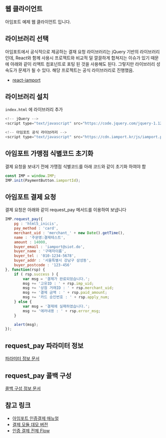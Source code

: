 
## 웹 클라이언트

아임포트 예제 웹 클라이언트 입니다.


## 라이브러리 선택

아임포트에서 공식적으로 제공하는 결재 요청 라이브러리는 jQuery 기반의 라이브러리인데,
React와 함께 사용시 프로젝트와 비교적 덜 깔끌하게 합쳐지는 이슈가 있기 때문에
아래와 같이 리액트 컴포넌트로 포팅 된 것을 사용해도 된다.
그렇지만 라이브러리 성숙도가 문제가 될 수 있다.
해당 프로젝트는 공식 라이브러리로 진행했음.

- [react-iamport](https://www.npmjs.com/package/react-iamport)

## 라이브러리 설치

`index.html` 에 라이브러리 추가

```javascript
<!-- jQuery -->
<script type="text/javascript" src="https://code.jquery.com/jquery-1.12.4.min.js" ></script>

<!-- 아임포트 공식 라이브러리 -->
<script type="text/javascript" src="https://cdn.iamport.kr/js/iamport.payment-1.1.5.js"></script>

```

## 아임포트 가맹점 식별코드 초기화

결제 요청을 보내기 전에 가맹점 식별코드를 아래 코드와 같이
초기화 하여야 함

```javascript
const IMP = window.IMP;
IMP.init(PaymentButton.iamportId);
```

## 아임포트 결제 요청

결제 요청은 아래와 같이 request_pay 메서드를 이용하여 보냅니다

```javascript
IMP.request_pay({
    pg : 'html5_inicis',
    pay_method : 'card',
    merchant_uid : 'merchant_' + new Date().getTime(),
    name : '주문명:결제테스트',
    amount : 14000,
    buyer_email : 'iamport@siot.do',
    buyer_name : '구매자이름',
    buyer_tel : '010-1234-5678',
    buyer_addr : '서울특별시 강남구 삼성동',
    buyer_postcode : '123-456'
}, function(rsp) {
    if ( rsp.success ) {
        var msg = '결제가 완료되었습니다.';
        msg += '고유ID : ' + rsp.imp_uid;
        msg += '상점 거래ID : ' + rsp.merchant_uid;
        msg += '결제 금액 : ' + rsp.paid_amount;
        msg += '카드 승인번호 : ' + rsp.apply_num;
    } else {
        var msg = '결제에 실패하였습니다.';
        msg += '에러내용 : ' + rsp.error_msg;
    }

    alert(msg);
});
```

## request_pay 파라미터 정보

[파라미터 정보 문서](https://github.com/iamport/iamport-manual/blob/master/%EC%9D%B8%EC%A6%9D%EA%B2%B0%EC%A0%9C/README.md#211-param-%EC%86%8D%EC%84%B1%EA%B3%B5%ED%86%B5-%EC%86%8D%EC%84%B1)


## request_pay 콜백 구성

[콜백 구성 정보 문서](https://github.com/iamport/iamport-manual/blob/master/%EC%9D%B8%EC%A6%9D%EA%B2%B0%EC%A0%9C/README.md#214-callback%EC%9D%98-%EA%B5%AC%EC%84%B1)

## 참고 링크

- [아임포트 인증결제 매뉴얼](https://github.com/iamport/iamport-manual/blob/master/인증결제/README.md)
- [결제 모듈 데모 버전](https://www.iamport.kr/demo)
- [인증 결제 전체 Flow](https://github.com/iamport/iamport-manual/blob/master/%EC%9D%B8%EC%A6%9D%EA%B2%B0%EC%A0%9C/background.md)
